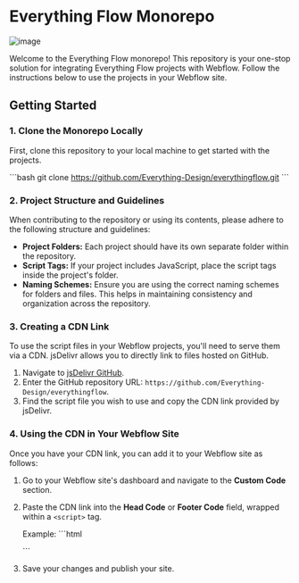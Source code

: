 # Everything Flow Monorepo
![image](https://github.com/Everything-Design/everythingflow/assets/154067265/1c29e213-d355-46d0-a9a3-deb8732cabf7)

Welcome to the Everything Flow monorepo! This repository is your one-stop solution for integrating Everything Flow projects with Webflow. Follow the instructions below to use the projects in your Webflow site.

## Getting Started

### 1. Clone the Monorepo Locally

First, clone this repository to your local machine to get started with the projects.

\```bash
git clone https://github.com/Everything-Design/everythingflow.git
\```

### 2. Project Structure and Guidelines

When contributing to the repository or using its contents, please adhere to the following structure and guidelines:

- **Project Folders:** Each project should have its own separate folder within the repository.
- **Script Tags:** If your project includes JavaScript, place the script tags inside the project's folder.
- **Naming Schemes:** Ensure you are using the correct naming schemes for folders and files. This helps in maintaining consistency and organization across the repository.

### 3. Creating a CDN Link

To use the script files in your Webflow projects, you'll need to serve them via a CDN. jsDelivr allows you to directly link to files hosted on GitHub.

1. Navigate to [jsDelivr GitHub](https://www.jsdelivr.com/github).
2. Enter the GitHub repository URL: `https://github.com/Everything-Design/everythingflow`.
3. Find the script file you wish to use and copy the CDN link provided by jsDelivr.

### 4. Using the CDN in Your Webflow Site

Once you have your CDN link, you can add it to your Webflow site as follows:

1. Go to your Webflow site's dashboard and navigate to the **Custom Code** section.
2. Paste the CDN link into the **Head Code** or **Footer Code** field, wrapped within a `<script>` tag.
   
   Example:
   \```html
   <script src="YOUR_CDN_LINK_HERE"></script>
   \```
3. Save your changes and publish your site.

